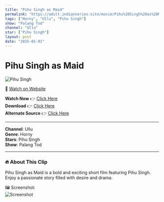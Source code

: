 ```yaml
---
title: "Pihu Singh as Maid"
permalink: "https://adult.indianseries.site/movie/Pihu%20Singh%20as%20Maid"
tags: ["Horny", "Ullu", "Pihu Singh"]
show: "Palang Tod"
channel: "Ullu"
star: ["Pihu Singh"]
layout: post
date: "2025-01-01"
---
```


# Pihu Singh as Maid

![Pihu Singh](https://shorts.desisins.com/wp-content/uploads/2023/05/Pihu-Singh-as-maid-Ullu-shorts.desisins.com_.jpg)

🔗 [Watch on Website](https://adult.indianseries.site/movie/Pihu%20Singh%20as%20Maid)

**Watch Now** 👉 [Click Here](https://adult.indianseries.site/movie/Pihu%20Singh%20as%20Maid)  
**Download** 👉 [Click Here](https://adult.indianseries.site/movie/Pihu%20Singh%20as%20Maid)  
**Alternate Source** 👉 [Click Here](https://adult.indianseries.site/movie/Pihu%20Singh%20as%20Maid)

---

**Channel**: Ullu  
**Genre**: Horny  
**Stars**: Pihu Singh  
**Show**: Palang Tod

---

### 🔥 About This Clip

Pihu Singh as Maid is a bold and exciting short film featuring Pihu Singh. Enjoy a passionate story filled with desire and drama.
 
🖼️ Screenshot:  
![Screenshot](https://shorts.desisins.com/wp-content/uploads/2023/05/Pihu-Singh-as-maid-Ullu-shorts.desisins.com_.jpg)
